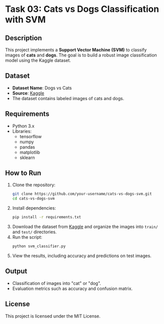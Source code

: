 # Task 03: Cats vs Dogs Classification with SVM

## Description
This project implements a **Support Vector Machine (SVM)** to classify images of **cats** and **dogs**. The goal is to build a robust image classification model using the Kaggle dataset.

## Dataset
- **Dataset Name**: Dogs vs Cats
- **Source**: [Kaggle](https://www.kaggle.com/c/dogs-vs-cats/data)
- The dataset contains labeled images of cats and dogs.

## Requirements
- Python 3.x
- Libraries:
  - tensorflow
  - numpy
  - pandas
  - matplotlib
  - sklearn

## How to Run
1. Clone the repository:
   ```bash
   git clone https://github.com/your-username/cats-vs-dogs-svm.git
   cd cats-vs-dogs-svm
   ```
2. Install dependencies:
   ```bash
   pip install -r requirements.txt
   ```
3. Download the dataset from [Kaggle](https://www.kaggle.com/c/dogs-vs-cats/data) and organize the images into `train/` and `test/` directories.
4. Run the script:
   ```bash
   python svm_classifier.py
   ```
5. View the results, including accuracy and predictions on test images.

## Output
- Classification of images into "cat" or "dog".
- Evaluation metrics such as accuracy and confusion matrix.

## License
This project is licensed under the MIT License.
